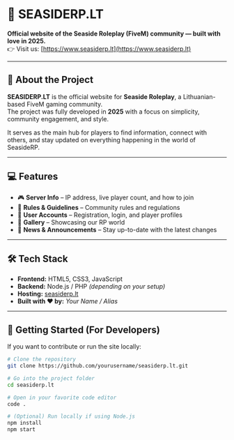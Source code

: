 # 🌊 SEASIDERP.LT

**Official website of the Seaside Roleplay (FiveM) community — built with love in 2025.**  
👉 Visit us: [https://www.seasiderp.lt](https://www.seasiderp.lt)

---

## 🌟 About the Project

**SEASIDERP.LT** is the official website for **Seaside Roleplay**, a Lithuanian-based FiveM gaming community.  
The project was fully developed in **2025** with a focus on simplicity, community engagement, and style.  

It serves as the main hub for players to find information, connect with others, and stay updated on everything happening in the world of SeasideRP.

---

## 💻 Features

- 🎮 **Server Info** – IP address, live player count, and how to join  
- 🧾 **Rules & Guidelines** – Community rules and regulations  
- 👥 **User Accounts** – Registration, login, and player profiles  
- 📸 **Gallery** – Showcasing our RP world  
- 📰 **News & Announcements** – Stay up-to-date with the latest changes  

---

## 🛠️ Tech Stack

- **Frontend:** HTML5, CSS3, JavaScript  
- **Backend:** Node.js / PHP *(depending on your setup)*  
- **Hosting:** [seasiderp.lt](https://www.seasiderp.lt)  
- **Built with ❤️ by:** *Your Name / Alias*  

---

## 🚀 Getting Started (For Developers)

If you want to contribute or run the site locally:

```bash
# Clone the repository
git clone https://github.com/yourusername/seasiderp.lt.git

# Go into the project folder
cd seasiderp.lt

# Open in your favorite code editor
code .

# (Optional) Run locally if using Node.js
npm install
npm start

